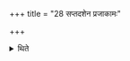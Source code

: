 +++
title = "28 सप्तदशेन प्रजाकामः"

+++

<details><summary>थिते</summary>

28. ...desirous of progeny... seventeen-versed stoma;  
</details>

